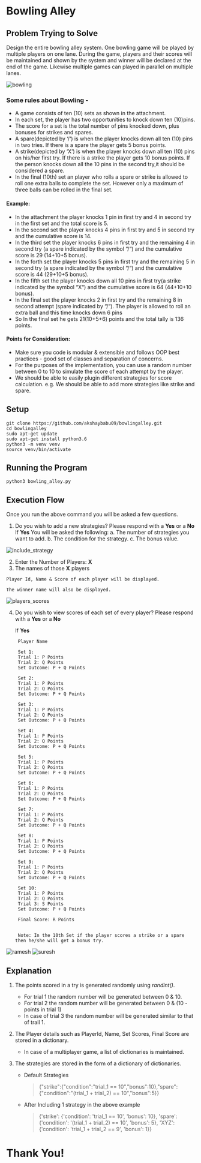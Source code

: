 # Bowling Alley

## Problem Trying to Solve
Design the entire bowling alley system. One bowling game will be played by multiple players on one lane. During the game, players and their scores will be maintained and shown by the system and winner will be declared at the end of the game. Likewise multiple games can played in parallel on multiple lanes.

![bowling](https://user-images.githubusercontent.com/45592052/69250835-6b571f00-0bd6-11ea-865b-3cc584a26e15.jpg)

### Some rules about Bowling -
- A game consists of ten (10) sets as shown in the attachment.
- In each set, the player has two opportunities to knock down ten (10)pins.
- The score for a set is the total number of pins knocked down, plus bonuses for strikes and spares.
- A spare(depicted by ‘/‘) is when the player knocks down all ten (10) pins in two tries. If there is a spare the player gets 5 bonus points.
- A strike(depicted by ‘X’) is when the player knocks down all ten (10) pins on his/her first try. If there is a strike the player gets 10 bonus points. If the person knocks down all the 10 pins in the second try,it should be considered a spare.
- In the final (10th) set an player who rolls a spare or strike is allowed to roll one extra balls to complete the set. However only a maximum of three balls can be rolled in the final set.

#### Example:
- In the attachment the player knocks 1 pin in first try and 4 in second try in the first set and the total score is 5.
- In the second set the player knocks 4 pins in first try and 5 in second try and the cumulative score is 14.
- In the third set the player knocks 6 pins in first try and the remaining 4 in second try (a spare indicated by the symbol “/“) and the cumulative score is 29 (14+10+5 bonus).
- In the forth set the player knocks 5 pins in first try and the remaining 5 in second try (a spare indicated by the symbol “/“) and the cumulative score is 44 (29+10+5 bonus).
- In the fifth set the player knocks down all 10 pins in first try(a strike indicated by the symbol “X“) and the cumulative score is 64 (44+10+10 bonus).
- In the final set the player knocks 2 in first try and the remaining 8 in second attempt (spare indicated by “/“). The player is allowed to roll an extra ball and this time knocks down 6 pins
- So In the final set he gets 21(10+5+6) points and the total tally is 136 points.

#### Points for Consideration:
- Make sure you code is modular & extensible and follows OOP best practices - good set of classes and separation of concerns.
- For the purposes of the implementation, you can use a random number between 0 to 10 to  simulate  the  score  of  each  attempt  by  the player.
- We should be able to easily plugin different strategies for score calculation. e.g. We should be able to add more strategies like strike and spare.


## Setup
```
git clone https://github.com/akshaybabu09/bowlingalley.git
cd bowlingalley
sudo apt-get update
sudo apt-get install python3.6
python3 -m venv venv
source venv/bin/activate
```

## Running the Program
```
python3 bowling_alley.py
```

## Execution Flow

Once you run the above command you will be asked a few questions.
1. Do you wish to add a new strategies? Please respond with a **Yes** or a **No**
    If **Yes**
        You will be asked the following:
        a. The number of strategies you want to add.
        b. The condition for the strategy.
        c. The bonus value.
        
![include_strategy](https://user-images.githubusercontent.com/45592052/69254938-f9ce9f00-0bdc-11ea-9ed0-d0c295eaa07a.png)
    
2. Enter the Number of Players: **X**
3. The names of those **X** players
```
Player Id, Name & Score of each player will be displayed.

The winner name will also be displayed.
```
![players_scores](https://user-images.githubusercontent.com/45592052/69255897-9b0a2500-0bde-11ea-98d1-3ccacd8fd7c6.png)

4. Do you wish to view scores of each set of every player? Please respond with a **Yes** or a **No**
    
    If **Yes**
    
        Player Name
        
        Set 1:
        Trial 1: P Points
        Trial 2: Q Points
        Set Outcome: P + Q Points
        
        Set 2:
        Trial 1: P Points
        Trial 2: Q Points
        Set Outcome: P + Q Points
        
        Set 3:
        Trial 1: P Points
        Trial 2: Q Points
        Set Outcome: P + Q Points
        
        Set 4:
        Trial 1: P Points
        Trial 2: Q Points
        Set Outcome: P + Q Points
        
        Set 5:
        Trial 1: P Points
        Trial 2: Q Points
        Set Outcome: P + Q Points
        
        Set 6:
        Trial 1: P Points
        Trial 2: Q Points
        Set Outcome: P + Q Points
        
        Set 7:
        Trial 1: P Points
        Trial 2: Q Points
        Set Outcome: P + Q Points
        
        Set 8:
        Trial 1: P Points
        Trial 2: Q Points
        Set Outcome: P + Q Points
        
        Set 9:
        Trial 1: P Points
        Trial 2: Q Points
        Set Outcome: P + Q Points
        
        Set 10:
        Trial 1: P Points
        Trial 2: Q Points
        Trial 3: S Points
        Set Outcome: P + Q Points
                
        Final Score: R Points
        
        
        Note: In the 10th Set if the player scores a strike or a spare then he/she will get a bonus try.

![ramesh](https://user-images.githubusercontent.com/45592052/69256564-a6aa1b80-0bdf-11ea-9981-c62a5f86f0d9.png)                    ![suresh](https://user-images.githubusercontent.com/45592052/69256574-ac9ffc80-0bdf-11ea-8628-23e9288873ee.png)

## Explanation

1. The points scored in a try is generated randomly using *randint()*.
    - For trial 1 the random number will be generated between 0 & 10.
    - For trial 2 the random number will be generated between 0 & (10 - points in trial 1)
    - In case of trial 3 the random number will be generated similar to that of trail 1.

2. The Player details such as PlayerId, Name, Set Scores, Final Score are stored in a dictionary.
    - In case of a multiplayer game, a list of dictionaries is maintained.

3. The strategies are stored in the form of a dictionary of dictionaries.
    - Default Strategies
      > {"strike":{"condition":"trial_1 == 10","bonus":10},"spare":{"condition":"(trial_1 + trial_2) == 10","bonus":5}}
    
    - After Including 1 strategy in the above example
      > {'strike': {'condition': 'trial_1 == 10', 'bonus': 10}, 'spare': {'condition': '(trial_1 + trial_2) == 10', 'bonus': 5}, 'XYZ': {'condition': 'trial_1 + trial_2 == 9', 'bonus': 1}}

# Thank You!

